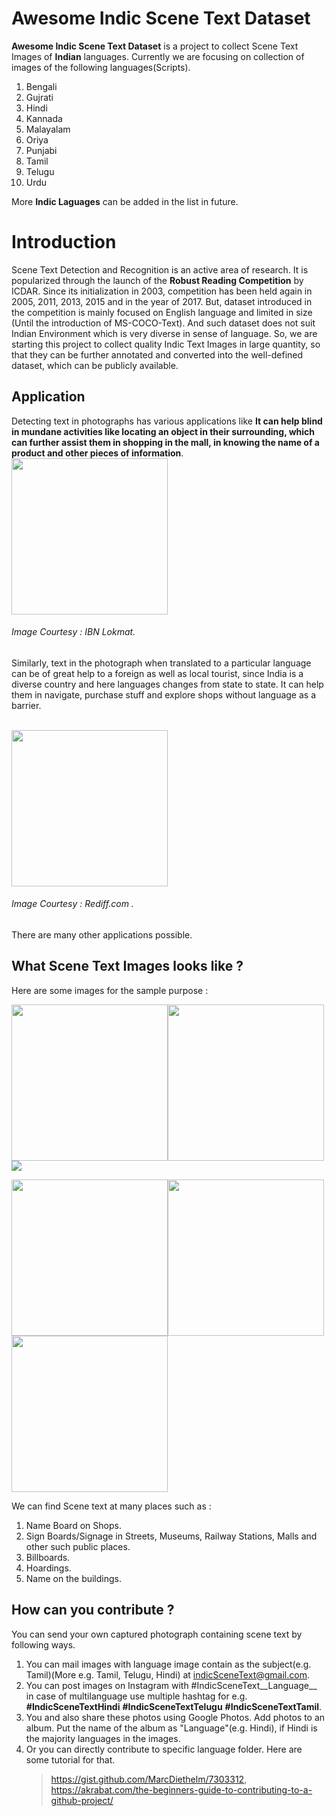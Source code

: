 #  Awesome Indic Scene Text Dataset

**Awesome Indic Scene Text Dataset** is a project to collect Scene Text Images of **Indian** languages. 
Currently we are focusing on collection of images of the following languages(Scripts). 
1. Bengali
2. Gujrati
3. Hindi
4. Kannada
5. Malayalam
6. Oriya
7. Punjabi
8. Tamil
9. Telugu
10. Urdu

More <b>Indic Laguages</b> can be added in the list in future.
 

# Introduction

Scene Text Detection and Recognition is an active area of research. It is popularized through the launch of the **Robust Reading Competition** by ICDAR. Since its initialization in 2003, competition has been held again in 2005, 2011, 2013, 2015 and in the year of 2017.
But, dataset introduced in the competition is mainly focused on English language and limited in size (Until the introduction of MS-COCO-Text).
And such dataset does not suit Indian Environment which is very diverse in sense of language. So, we are starting this project to collect quality Indic Text Images in large quantity, so that they can be further annotated and converted into the well-defined dataset, which can be publicly available.

## Application


Detecting text in photographs has various applications like **It can help blind in mundane activities like locating an object in their surrounding, which can further assist them in shopping in the mall, in knowing the name of a product and other pieces of information**. 
<br>
<img src="https://static.lokmat.news18.com/ibnlokmat/uploads/2016/12/BL10_OC_CORP_SMART_1783702f.jpg" width="250px">
###### Image Courtesy : IBN Lokmat.

Similarly, text in the photograph when translated to a particular language can be of great help to a foreign as well as local tourist, since India is a diverse country and here languages changes from state to state. It can help them in navigate, purchase stuff and explore shops without language as a barrier.

<br><img src="http://im.rediff.com/money/2014/jan/08tour.jpg" width="250px">
###### Image Courtesy : Rediff.com .

There are many other applications possible. 
## What Scene Text Images looks like ?
Here are some images for the sample purpose :

<img src="https://github.com/lifeisshubh/Awesome-Indic-Sene-Text-Dataset/raw/master/Sample/1.jpg" width="250px"><img src="https://github.com/lifeisshubh/Awesome-Indic-Sene-Text-Dataset/raw/master/Sample/2.jpg" width="250px"><img src="https://github.com/lifeisshubh/Awesome-Indic-Sene-Text-Dataset/raw/master/Sample/3.jpg" src="250px">

   <img src="https://github.com/lifeisshubh/Awesome-Indic-Sene-Text-Dataset/raw/master/Sample/4.jpg" width="250x"><img src="https://github.com/lifeisshubh/Awesome-Indic-Sene-Text-Dataset/raw/master/Sample/6.jpg" width="250px"><img src="https://github.com/lifeisshubh/Awesome-Indic-Sene-Text-Dataset/raw/master/Sample/5.jpg" width="250px"> 

We can find Scene text at many places such as :
1. Name Board on Shops.
2. Sign Boards/Signage in Streets, Museums, Railway Stations, Malls and other such public places.
3. Billboards.
4. Hoardings.
5. Name on the buildings. 
## How can you contribute ?
You can send your own captured photograph containing scene text by following ways.
1. You can mail images with language image contain as the subject(e.g. Tamil)(More e.g. Tamil, Telugu, Hindi) at indicSceneText@gmail.com.
2. You can post images on Instagram with #IndicSceneText__Language__ in case of multilanguage use multiple hashtag for e.g. **#IndicSceneTextHindi** **#IndicSceneTextTelugu** **#IndicSceneTextTamil**.
3. You and also share these photos using Google Photos.  Add photos to an album. Put the name of the album as "Language"(e.g. Hindi), if Hindi is the majority languages in the images. 
4. Or you can directly contribute to specific language folder. Here are some tutorial for that. 
	> https://gist.github.com/MarcDiethelm/7303312, 
	>https://akrabat.com/the-beginners-guide-to-contributing-to-a-github-project/


